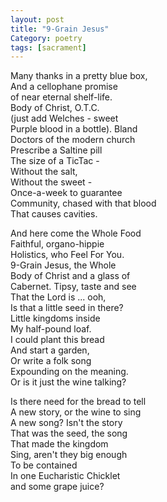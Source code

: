```yaml
---
layout: post
title: "9-Grain Jesus"
Category: poetry
tags: [sacrament]
---
```


Many thanks in a pretty blue box,  
And a cellophane promise  
of near eternal shelf-life.  
Body of Christ, O.T.C.  
(just add Welches - sweet  
Purple blood in a bottle). Bland  
Doctors of the modern church  
Prescribe a Saltine pill  
The size of a TicTac -  
Without the salt,  
Without the sweet -  
Once-a-week to guarantee  
Community, chased with that blood  
That causes cavities.  

And here come the Whole Food  
Faithful, organo-hippie  
Holistics, who Feel For You.  
9-Grain Jesus, the Whole  
Body of Christ and a glass of  
Cabernet. Tipsy, taste and see  
That the Lord is ... ooh,  
Is that a little seed in there?  
Little kingdoms inside  
My half-pound loaf.  
I could plant this bread  
And start a garden,  
Or write a folk song  
Expounding on the meaning.  
Or is it just the wine talking?  

Is there need for the bread to tell  
A new story, or the wine to sing  
A new song? Isn't the story  
That was the seed, the song  
That made the kingdom  
Sing, aren't they big enough  
To be contained  
In one Eucharistic Chicklet  
and some grape juice?  
